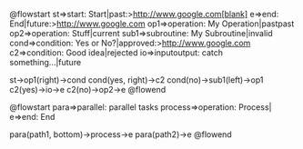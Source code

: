 @flowstart
st=>start: Start|past:>http://www.google.com[blank]
e=>end: End|future:>http://www.google.com
op1=>operation: My Operation|pastpast
op2=>operation: Stuff|current
sub1=>subroutine: My Subroutine|invalid
cond=>condition: Yes
or No?|approved:>http://www.google.com
c2=>condition: Good idea|rejected
io=>inputoutput: catch something...|future

st->op1(right)->cond
cond(yes, right)->c2
cond(no)->sub1(left)->op1
c2(yes)->io->e
c2(no)->op2->e
@flowend

@flowstart
para=>parallel: parallel tasks
process=>operation: Process|<LaTeX formula="\dfrac{\pi}{4}" />
e=>end: End

para(path1, bottom)->process->e
para(path2)->e
@flowend
